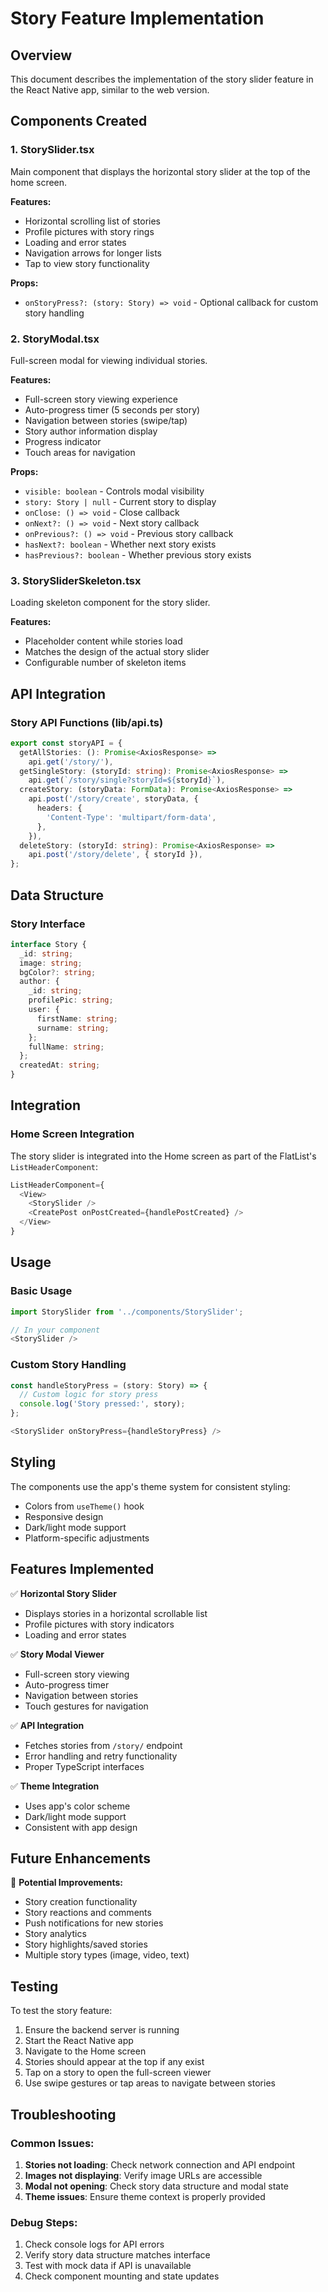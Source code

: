 # Story Feature Implementation

## Overview
This document describes the implementation of the story slider feature in the React Native app, similar to the web version.

## Components Created

### 1. StorySlider.tsx
Main component that displays the horizontal story slider at the top of the home screen.

**Features:**
- Horizontal scrolling list of stories
- Profile pictures with story rings
- Loading and error states
- Navigation arrows for longer lists
- Tap to view story functionality

**Props:**
- `onStoryPress?: (story: Story) => void` - Optional callback for custom story handling

### 2. StoryModal.tsx
Full-screen modal for viewing individual stories.

**Features:**
- Full-screen story viewing experience
- Auto-progress timer (5 seconds per story)
- Navigation between stories (swipe/tap)
- Story author information display
- Progress indicator
- Touch areas for navigation

**Props:**
- `visible: boolean` - Controls modal visibility
- `story: Story | null` - Current story to display
- `onClose: () => void` - Close callback
- `onNext?: () => void` - Next story callback
- `onPrevious?: () => void` - Previous story callback
- `hasNext?: boolean` - Whether next story exists
- `hasPrevious?: boolean` - Whether previous story exists

### 3. StorySliderSkeleton.tsx
Loading skeleton component for the story slider.

**Features:**
- Placeholder content while stories load
- Matches the design of the actual story slider
- Configurable number of skeleton items

## API Integration

### Story API Functions (lib/api.ts)
```typescript
export const storyAPI = {
  getAllStories: (): Promise<AxiosResponse> => 
    api.get('/story/'),
  getSingleStory: (storyId: string): Promise<AxiosResponse> => 
    api.get(`/story/single?storyId=${storyId}`),
  createStory: (storyData: FormData): Promise<AxiosResponse> => 
    api.post('/story/create', storyData, {
      headers: {
        'Content-Type': 'multipart/form-data',
      },
    }),
  deleteStory: (storyId: string): Promise<AxiosResponse> => 
    api.post('/story/delete', { storyId }),
};
```

## Data Structure

### Story Interface
```typescript
interface Story {
  _id: string;
  image: string;
  bgColor?: string;
  author: {
    _id: string;
    profilePic: string;
    user: {
      firstName: string;
      surname: string;
    };
    fullName: string;
  };
  createdAt: string;
}
```

## Integration

### Home Screen Integration
The story slider is integrated into the Home screen as part of the FlatList's `ListHeaderComponent`:

```typescript
ListHeaderComponent={
  <View>
    <StorySlider />
    <CreatePost onPostCreated={handlePostCreated} />
  </View>
}
```

## Usage

### Basic Usage
```typescript
import StorySlider from '../components/StorySlider';

// In your component
<StorySlider />
```

### Custom Story Handling
```typescript
const handleStoryPress = (story: Story) => {
  // Custom logic for story press
  console.log('Story pressed:', story);
};

<StorySlider onStoryPress={handleStoryPress} />
```

## Styling

The components use the app's theme system for consistent styling:
- Colors from `useTheme()` hook
- Responsive design
- Dark/light mode support
- Platform-specific adjustments

## Features Implemented

✅ **Horizontal Story Slider**
- Displays stories in a horizontal scrollable list
- Profile pictures with story indicators
- Loading and error states

✅ **Story Modal Viewer**
- Full-screen story viewing
- Auto-progress timer
- Navigation between stories
- Touch gestures for navigation

✅ **API Integration**
- Fetches stories from `/story/` endpoint
- Error handling and retry functionality
- Proper TypeScript interfaces

✅ **Theme Integration**
- Uses app's color scheme
- Dark/light mode support
- Consistent with app design

## Future Enhancements

🔄 **Potential Improvements:**
- Story creation functionality
- Story reactions and comments
- Push notifications for new stories
- Story analytics
- Story highlights/saved stories
- Multiple story types (image, video, text)

## Testing

To test the story feature:
1. Ensure the backend server is running
2. Start the React Native app
3. Navigate to the Home screen
4. Stories should appear at the top if any exist
5. Tap on a story to open the full-screen viewer
6. Use swipe gestures or tap areas to navigate between stories

## Troubleshooting

### Common Issues:
1. **Stories not loading**: Check network connection and API endpoint
2. **Images not displaying**: Verify image URLs are accessible
3. **Modal not opening**: Check story data structure and modal state
4. **Theme issues**: Ensure theme context is properly provided

### Debug Steps:
1. Check console logs for API errors
2. Verify story data structure matches interface
3. Test with mock data if API is unavailable
4. Check component mounting and state updates
